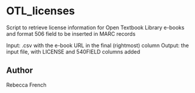 # OTL_licenses

Script to retrieve license information for Open Textbook Library e-books and format 506 field to be inserted in MARC records

Input: .csv with the e-book URL in the final (rightmost) column
Output: the input file, with LICENSE and 540FIELD columns added

## Author
Rebecca French
